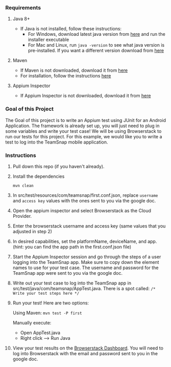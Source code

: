 ### Requirements

1. Java 8+

    - If Java is not installed, follow these instructions:
        - For Windows, download latest java version from [here](https://java.com/en/download/) and run the installer executable
        - For Mac and Linux, run `java -version` to see what java version is pre-installed. If you want a different version download from [here](https://java.com/en/download/)

2. Maven
   - If Maven is not downloaded, download it from [here](https://maven.apache.org/download.cgi)
   - For installation, follow the instructions [here](https://maven.apache.org/install.html)

3. Appium Inspector
    - If Appium Inspector is not downloaded, download it from [here](https://github.com/appium/appium-inspector/releases)


### Goal of this Project

The Goal of this project is to write an Appium test using JUnit for an Android Application. The framework is already set up, you will just need to plug in some variables and write your test case! We will be using Browserstack to run our tests for this project. For this example, we would like you to write a test to log into the TeamSnap mobile application.

### Instructions

1. Pull down this repo (if you haven't already).

2. Install the dependencies

    ```
    mvn clean
    ```

3. In src/test/resources/com/teamsnap/first.conf.json, replace ```username``` and ```access key``` values with the ones sent to you via the google doc.

4. Open the appium inspector and select Browserstack as the Cloud Provider.

5. Enter the browserstack username and access key (same values that you adjusted in step 2)

6. In desired capabilities, set the platformName, deviceName, and app. (hint: you can find the app path in the first.conf.json file)

7. Start the Appium Inspector session and go through the steps of a user logging into the TeamSnap app. Make sure to copy down the element names to use for your test case. The username and password for the TeamSnap app were sent to you via the google doc.

8. Write out your test case to log into the TeamSnap app in src/test/java/com/teamsnap/AppTest.java. There is a spot called:   ```/* Write your test steps here */```

9. Run your test! Here are two options:

    Using Maven: ```mvn test -P first```

    Manually execute:
    - Open AppTest.java
    - Right click --> Run Java

10. View your test results on the [Browserstack Dashboard](https://app-automate.browserstack.com/dashboard). You will need to log into Browserstack with the email and password sent to you in the google doc.

